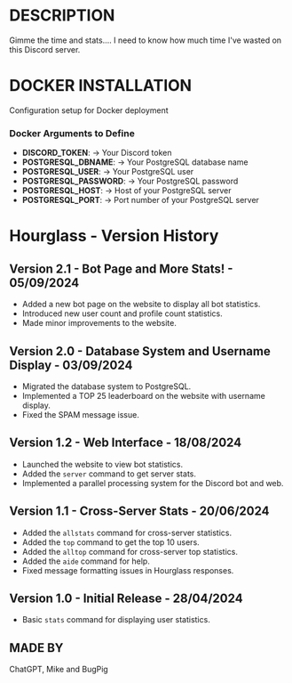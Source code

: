# DESCRIPTION
Gimme the time and stats.... I need to know how much time I've wasted on this Discord server.

# DOCKER INSTALLATION
Configuration setup for Docker deployment

### Docker Arguments to Define

- **DISCORD_TOKEN**: → Your Discord token
- **POSTGRESQL_DBNAME**: → Your PostgreSQL database name
- **POSTGRESQL_USER**: → Your PostgreSQL user
- **POSTGRESQL_PASSWORD**: → Your PostgreSQL password
- **POSTGRESQL_HOST**: → Host of your PostgreSQL server
- **POSTGRESQL_PORT**: → Port number of your PostgreSQL server


# Hourglass - Version History

## Version 2.1 - Bot Page and More Stats! - 05/09/2024
- Added a new bot page on the website to display all bot statistics.
- Introduced new user count and profile count statistics.
- Made minor improvements to the website.

## Version 2.0 - Database System and Username Display - 03/09/2024
- Migrated the database system to PostgreSQL.
- Implemented a TOP 25 leaderboard on the website with username display.
- Fixed the SPAM message issue.

## Version 1.2 - Web Interface - 18/08/2024
- Launched the website to view bot statistics.
- Added the `server` command to get server stats.
- Implemented a parallel processing system for the Discord bot and web.

## Version 1.1 - Cross-Server Stats - 20/06/2024
- Added the `allstats` command for cross-server statistics.
- Added the `top` command to get the top 10 users.
- Added the `alltop` command for cross-server top statistics.
- Added the `aide` command for help.
- Fixed message formatting issues in Hourglass responses.

## Version 1.0 - Initial Release - 28/04/2024
- Basic `stats` command for displaying user statistics.

## MADE BY
ChatGPT, Mike and BugPig
